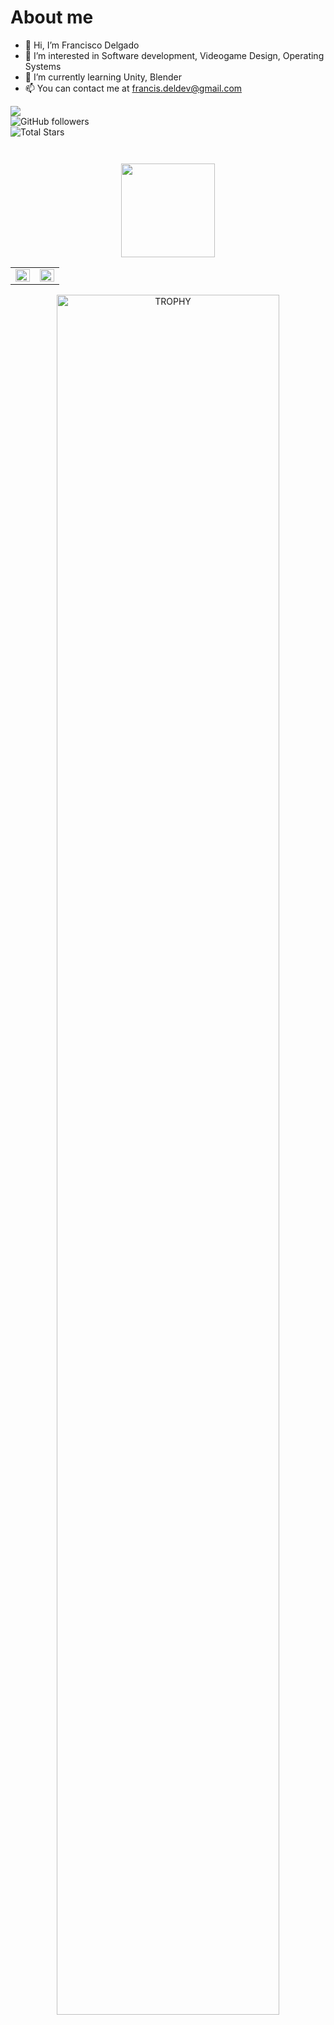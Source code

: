 <h1>About me</h1>

- 👋 Hi, I’m Francisco Delgado
- 👀 I’m interested in Software development, Videogame Design, Operating Systems
- 🌱 I’m currently learning Unity, Blender
- 📫 You can contact me at francis.deldev@gmail.com

![](https://komarev.com/ghpvc/?username=ArticDM&color=00C3A0)  
<img alt="GitHub followers" src="https://img.shields.io/github/followers/ArticDM?label=Followers&style=social">    
  <img src="https://img.shields.io/github/stars/ArticDM?label=Stars" alt="Total Stars">


```golang


```


<p align= "center">
  <img height= "150" src="https://github-readme-stats.vercel.app/api/top-langs/?username=ArticDM&theme=react&layout=compact" />
</p>

<!--Tabla con los Stats-->
<table><tr><td valign="top" width="50%">

<img src="https://github-readme-stats.vercel.app/api?username=ArticDM&custom_title=Stats&show_icons=true&count_private=true&hide_border=true&theme=radical" align="left" style="width: 100%" />

</td><td valign="top" width="50%">

<img src="https://streak-stats.demolab.com/?user=ArticDM&theme=radical&hide_border=true" align="left" style="width: 100%" />

</td></tr></table>
<!--Tabla con los Stats-->

<!--- Tabla de trofeos -->
<div align=center>
  <a href="https://github.com/ryo-ma/github-profile-trophy" title="Go to Source">
      <img align="center" width=84% src="https://github-profile-trophy.vercel.app/?username=ArticDM&theme=radical&row=1&column=7&margin-h=15&margin-w=5&no-bg=true" alt="TROPHY" />
    </a>
</div>
<!--- trophy (start) -->


<!---
ArticDM/ArticDM is a ✨ special ✨ repository because its `README.md` (this file) appears on your GitHub profile.
You can click the Preview link to take a look at your changes.
--->
